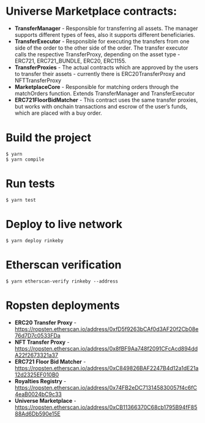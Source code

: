 # **Universe Marketplace contracts:**

- **TransferManager** - Responsible for transferring all assets. The manager supports different types of fees, also it supports different beneficiaries.
- **TransferExecutor** - Responsible for executing the transfers from one side of the order to the other side of the order. The transfer executor calls the respective TransferProxy, depending on the asset type - ERC721, ERC721_BUNDLE, ERC20, ERC1155.
- **TransferProxies** - The actual contracts which are approved by the users to transfer their assets - currently there is ERC20TransferProxy and NFTTransferProxy
- **MarketplaceCore** - Responsible for matching orders through the matchOrders function. Extends TransferManager and TransferExecutor
- **ERC721FloorBidMatcher** - This contract uses the same transfer proxies, but works with onchain transactions and escrow of the user’s funds, which are placed with a buy order.

# Build the project

```
$ yarn
$ yarn compile
```

# Run tests

```
$ yarn test
```

# Deploy to live network

```
$ yarn deploy rinkeby
```

# Etherscan verification

```
$ yarn etherscan-verify rinkeby --address
```

# Ropsten deployments

- **ERC20 Transfer Proxy** - https://ropsten.etherscan.io/address/0xfD5f9263bCAf0d3AF20f2Cb08e76d7D7c0533FDa
- **NFT Transfer Proxy** - https://ropsten.etherscan.io/address/0x8fBF9Aa748f2091CFcAcd894ddA22f2673321a37
- **ERC721 Floor Bid Matcher** - https://ropsten.etherscan.io/address/0xC849826BAF2247B4d12a1dE21a12d2325EF010B0
- **Royalties Registry** - https://ropsten.etherscan.io/address/0x74FB2eDC713145830057f4c6fC4eaB0024bC9c33
- **Universe Marketplace** - https://ropsten.etherscan.io/address/0xCB11366370C68cb1795B94fF8588Ad6Db590e15E

